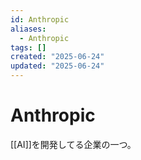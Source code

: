 ```yaml
---
id: Anthropic
aliases:
  - Anthropic
tags: []
created: "2025-06-24"
updated: "2025-06-24"
---
```


# Anthropic
[[AI]]を開発してる企業の一つ。
